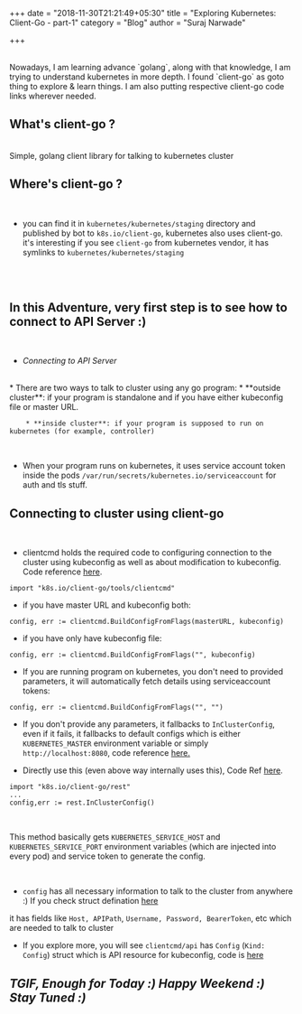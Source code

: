 +++
date = "2018-11-30T21:21:49+05:30"
title = "Exploring Kubernetes: Client-Go - part-1"
category = "Blog"
author = "Suraj Narwade"

+++

<br/>
Nowadays, I am learning advance `golang`, along with that knowledge, I am trying to understand kubernetes in more depth. I found `client-go` as goto thing to explore & learn things. I am also putting respective client-go code links wherever needed.

What's client-go ?
------------------
<br/>
Simple, golang client library for talking to kubernetes cluster

Where's client-go ?
-------------------
<br/>

* you can find it in `kubernetes/kubernetes/staging` directory and published by bot to `k8s.io/client-go`, kubernetes also uses client-go. it's interesting if you see `client-go` from kubernetes vendor, it  has symlinks to `kubernetes/kubernetes/staging`

<br/>
<br/>

**In this Adventure, very first step is to see how to connect to API Server :)**
--------------------------------------------------------------------------------

<br/>

* *Connecting to API Server*
<br/>
	* There are two ways to talk to cluster using any go program:
		* **outside cluster**: if your program is standalone and if you have either kubeconfig file or master URL.

		* **inside cluster**: if your program is supposed to run on kubernetes (for example, controller)

<br/>

* When your program runs on kubernetes, it uses service account token inside the pods `/var/run/secrets/kubernetes.io/serviceaccount` for auth and tls stuff.


Connecting to cluster using client-go
-------------------------------------

<br/>

* clientcmd holds the required code to configuring connection to the cluster using kubeconfig as well as about modification to kubeconfig. Code reference [here](https://github.com/kubernetes/client-go/blob/master/tools/clientcmd/client_config.go#L546).

```
import "k8s.io/client-go/tools/clientcmd"
```

* if you have master URL and kubeconfig both:

```
config, err := clientcmd.BuildConfigFromFlags(masterURL, kubeconfig)
```

* if you have only have kubeconfig file:

```
config, err := clientcmd.BuildConfigFromFlags("", kubeconfig)
```

* If you are running program on kubernetes, you don't need to provided parameters, it will automatically fetch details using serviceaccount tokens:

```
config, err := clientcmd.BuildConfigFromFlags("", "")
```

* If you don't provide any parameters, it fallbacks to `InClusterConfig`, even if it fails, it fallbacks to default configs which is either `KUBERNETES_MASTER` environment variable or simply `http://localhost:8080`, code reference [here.](https://github.com/kubernetes/client-go/blob/master/tools/clientcmd/client_config.go#L48)

* Directly use this (even above way internally uses this), Code Ref [here](https://github.com/kubernetes/client-go/blob/master/rest/config.go#L315).

```
import "k8s.io/client-go/rest"
...
config,err := rest.InClusterConfig()
```

<br/>

This method basically gets `KUBERNETES_SERVICE_HOST` and `KUBERNETES_SERVICE_PORT` environment variables (which are injected into every pod) and service token to generate the config.

<br/>


* `config` has all necessary information to talk to the cluster from anywhere :) If you check struct defination [here](https://github.com/kubernetes/client-go/blob/master/rest/config.go#L51)

it has fields like `Host, APIPath`, `Username, Password, BearerToken`, etc which are needed to talk to cluster

* If you explore more, you will see `clientcmd/api` has `Config` (`Kind: Config`) struct which is API resource for kubeconfig, code is [here](https://github.com/kubernetes/client-go/blob/master/tools/clientcmd/api/types.go#L29)

*TGIF, Enough for Today :)  Happy Weekend :) Stay Tuned :)*
-----------------------------------------------------------


